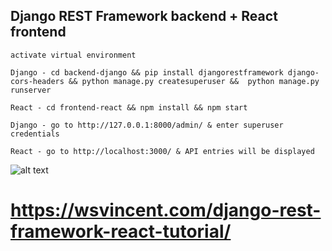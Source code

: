## Django REST Framework backend + React frontend 

` activate virtual environment ` 


` Django - cd backend-django && pip install djangorestframework django-cors-headers && python manage.py createsuperuser &&  python manage.py runserver `



` React - cd frontend-react && npm install && npm start `



` Django - go to http://127.0.0.1:8000/admin/ & enter superuser credentials `



` React - go to http://localhost:3000/ & API entries will be displayed `




![alt text](screenshots/put_delete.png)



# https://wsvincent.com/django-rest-framework-react-tutorial/
